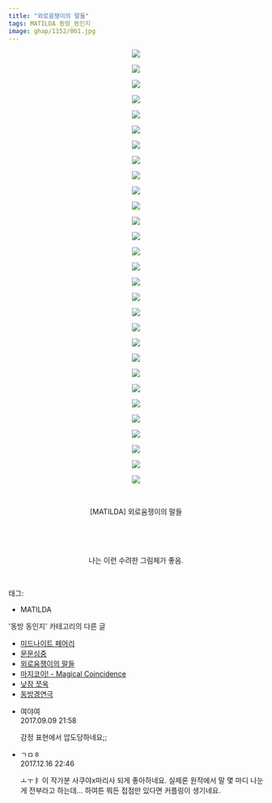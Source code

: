 ```yaml
---
title: "외로움쟁이의 말들"
tags: MATILDA 동방_동인지
image: ghap/1152/001.jpg
---
```

<div class="article">
<p style="text-align: center; clear: none; float: none;"><img src="{{ site.nasurl }}/ghap/1152/001.jpg"/></p>
<p style="text-align: center; clear: none; float: none;"><img src="{{ site.nasurl }}/ghap/1152/002.jpg"/></p>
<p style="text-align: center; clear: none; float: none;"><img src="{{ site.nasurl }}/ghap/1152/003.jpg"/></p>
<p style="text-align: center; clear: none; float: none;"><img src="{{ site.nasurl }}/ghap/1152/004.jpg"/></p>
<p style="text-align: center; clear: none; float: none;"><img src="{{ site.nasurl }}/ghap/1152/005.jpg"/></p>
<p style="text-align: center; clear: none; float: none;"><img src="{{ site.nasurl }}/ghap/1152/006.jpg"/></p>
<p style="text-align: center; clear: none; float: none;"><img src="{{ site.nasurl }}/ghap/1152/007.jpg"/></p>
<p style="text-align: center; clear: none; float: none;"><img src="{{ site.nasurl }}/ghap/1152/008.jpg"/></p>
<p style="text-align: center; clear: none; float: none;"><img src="{{ site.nasurl }}/ghap/1152/009.jpg"/></p>
<p style="text-align: center; clear: none; float: none;"><img src="{{ site.nasurl }}/ghap/1152/010.jpg"/></p>
<p style="text-align: center; clear: none; float: none;"><img src="{{ site.nasurl }}/ghap/1152/011.jpg"/></p>
<p style="text-align: center; clear: none; float: none;"><img src="{{ site.nasurl }}/ghap/1152/012.jpg"/></p>
<p style="text-align: center; clear: none; float: none;"><img src="{{ site.nasurl }}/ghap/1152/013.jpg"/></p>
<p style="text-align: center; clear: none; float: none;"><img src="{{ site.nasurl }}/ghap/1152/014.jpg"/></p>
<p style="text-align: center; clear: none; float: none;"><img src="{{ site.nasurl }}/ghap/1152/015.jpg"/></p>
<p style="text-align: center; clear: none; float: none;"><img src="{{ site.nasurl }}/ghap/1152/016.jpg"/></p>
<p style="text-align: center; clear: none; float: none;"><img src="{{ site.nasurl }}/ghap/1152/017.jpg"/></p>
<p style="text-align: center; clear: none; float: none;"><img src="{{ site.nasurl }}/ghap/1152/018.jpg"/></p>
<p style="text-align: center; clear: none; float: none;"><img src="{{ site.nasurl }}/ghap/1152/019.jpg"/></p>
<p style="text-align: center; clear: none; float: none;"><img src="{{ site.nasurl }}/ghap/1152/020.jpg"/></p>
<p style="text-align: center; clear: none; float: none;"><img src="{{ site.nasurl }}/ghap/1152/021.jpg"/></p>
<p style="text-align: center; clear: none; float: none;"><img src="{{ site.nasurl }}/ghap/1152/022.jpg"/></p>
<p style="text-align: center; clear: none; float: none;"><img src="{{ site.nasurl }}/ghap/1152/023.jpg"/></p>
<p style="text-align: center; clear: none; float: none;"><img src="{{ site.nasurl }}/ghap/1152/024.jpg"/></p>
<p style="text-align: center; clear: none; float: none;"><img src="{{ site.nasurl }}/ghap/1152/025.jpg"/></p>
<p style="text-align: center; clear: none; float: none;"><img src="{{ site.nasurl }}/ghap/1152/026.jpg"/></p>
<p style="text-align: center; clear: none; float: none;"><img src="{{ site.nasurl }}/ghap/1152/027.jpg"/></p>
<p style="text-align: center; clear: none; float: none;"><img src="{{ site.nasurl }}/ghap/1152/028.jpg"/></p>
<p style="text-align: center; clear: none; float: none;"><img src="{{ site.nasurl }}/ghap/1152/029.jpg"/></p>
<p style="text-align: center; clear: none; float: none;"><br/></p>
<p style="text-align: center; clear: none; float: none;">[MATILDA] 외로움쟁이의 말들</p>
<p style="text-align: center; clear: none; float: none;"><br/></p>
<p style="text-align: center; clear: none; float: none;"><br/></p>
<p style="text-align: center; clear: none; float: none;">나는 이런 수려한 그림체가 좋음.</p>
<p><br/></p>
</div><div class="tagTrail">
<p>태그: </p>
<ul>
<li>MATILDA</li>
</ul>
</div><div class="another">
<p>'동방 동인지' 카테고리의 다른 글</p>
<ul>
<li><a href="/2016-07-27-ghap_1156">미드나이트 페어리</a></li>
<li><a href="/2016-07-27-ghap_1155">문문심중</a></li>
<li><a href="/2016-07-27-ghap_1152">외로움쟁이의 말들</a></li>
<li><a href="/2016-07-27-ghap_1149">마지코이! - Magical Coincidence</a></li>
<li><a href="/2016-07-27-ghap_1148">낮잠 쪼옥</a></li>
<li><a href="/2016-07-27-ghap_1147">동방경연극</a></li>
</ul>
</div><div class="cb_module cb_fluid">
<div class="cb_wrt cb_profile">
<div class="comment">
<ul>
<li class="cb_thumb_off" id="comment15079754">
<div class="cb_comment_area">
<div class="cb_info_area">
<div class="cb_section">
<span class="cb_nick_name">여야여</span>
</div>
<div class="cb_section">
<span class="cb_date">2017.09.09 21:58 </span>
</div>
</div>
<div class="cb_dsc_comment">
<p class="cb_dsc">
											감정 표현에서 압도당하네요;;
										</p>
</div>
</div></li>
<li class="cb_thumb_off" id="comment15153566">
<div class="cb_comment_area">
<div class="cb_info_area">
<div class="cb_section">
<span class="cb_nick_name">ㄱㅁㅎ</span>
</div>
<div class="cb_section">
<span class="cb_date">2017.12.16 22:46 </span>
</div>
</div>
<div class="cb_dsc_comment">
<p class="cb_dsc">
											ㅗㅜㅑ 이 작가분 사쿠야x마리사 되게 좋아하네요. 실제론 원작에서 말 몇 마디 나눈 게 전부라고 하는데... 하여튼 뭐든 접점만 있다면 커플링이 생기네요.
										</p>
</div>
</div></li>
</ul>
</div>
</div><!-- commentList close -->
</div>